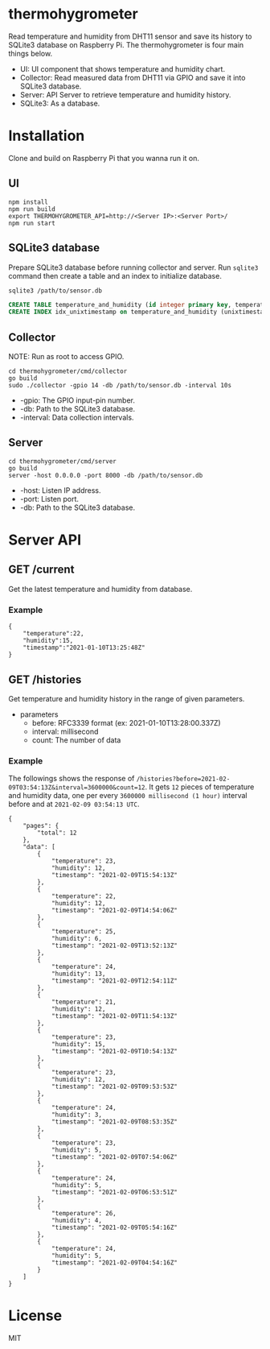 # thermohygrometer

Read temperature and humidity from DHT11 sensor and save its history to SQLite3 database on Raspberry Pi. The thermohygrometer is four main things below.

- UI: UI component that shows temperature and humidity chart.
- Collector: Read measured data from DHT11 via GPIO and save it into SQLite3 database.
- Server: API Server to retrieve temperature and humidity history.
- SQLite3: As a database.

# Installation

Clone and build on Raspberry Pi that you wanna run it on.

## UI

```
npm install
npm run build
export THERMOHYGROMETER_API=http://<Server IP>:<Server Port>/
npm run start
```

## SQLite3 database

Prepare SQLite3 database before running collector and server. Run `sqlite3` command then create a table and an index to initialize database.

```shell
sqlite3 /path/to/sensor.db
```

```sql
CREATE TABLE temperature_and_humidity (id integer primary key, temperature real not null, humidity real not null, unixtimestamp integer not null);
CREATE INDEX idx_unixtimestamp on temperature_and_humidity (unixtimestamp);
```

## Collector

NOTE: Run as root to access GPIO.

```shell
cd thermohygrometer/cmd/collector
go build
sudo ./collector -gpio 14 -db /path/to/sensor.db -interval 10s
```

- -gpio: The GPIO input-pin number.
- -db: Path to the SQLite3 database.
- -interval: Data collection intervals.

## Server

```shell
cd thermohygrometer/cmd/server
go build
server -host 0.0.0.0 -port 8000 -db /path/to/sensor.db
```

- -host: Listen IP address.
- -port: Listen port.
- -db: Path to the SQLite3 database.

# Server API

## GET /current

Get the latest temperature and humidity from database.

### Example

```
{
    "temperature":22,
    "humidity":15,
    "timestamp":"2021-01-10T13:25:48Z"
}
```

## GET /histories

Get temperature and humidity history in the range of given parameters.

- parameters
  - before: RFC3339 format (ex: 2021-01-10T13:28:00.337Z)
  - interval: millisecond
  - count: The number of data

### Example

The followings shows the response of `/histories?before=2021-02-09T03:54:13Z&interval=3600000&count=12`. It gets `12` pieces of temperature and humidity data, one per every `3600000 millisecond (1 hour)` interval before and at `2021-02-09 03:54:13 UTC`.

```
{
    "pages": {
        "total": 12
    },
    "data": [
        {
            "temperature": 23,
            "humidity": 12,
            "timestamp": "2021-02-09T15:54:13Z"
        },
        {
            "temperature": 22,
            "humidity": 12,
            "timestamp": "2021-02-09T14:54:06Z"
        },
        {
            "temperature": 25,
            "humidity": 6,
            "timestamp": "2021-02-09T13:52:13Z"
        },
        {
            "temperature": 24,
            "humidity": 13,
            "timestamp": "2021-02-09T12:54:11Z"
        },
        {
            "temperature": 21,
            "humidity": 12,
            "timestamp": "2021-02-09T11:54:13Z"
        },
        {
            "temperature": 23,
            "humidity": 15,
            "timestamp": "2021-02-09T10:54:13Z"
        },
        {
            "temperature": 23,
            "humidity": 12,
            "timestamp": "2021-02-09T09:53:53Z"
        },
        {
            "temperature": 24,
            "humidity": 3,
            "timestamp": "2021-02-09T08:53:35Z"
        },
        {
            "temperature": 23,
            "humidity": 5,
            "timestamp": "2021-02-09T07:54:06Z"
        },
        {
            "temperature": 24,
            "humidity": 5,
            "timestamp": "2021-02-09T06:53:51Z"
        },
        {
            "temperature": 26,
            "humidity": 4,
            "timestamp": "2021-02-09T05:54:16Z"
        },
        {
            "temperature": 24,
            "humidity": 5,
            "timestamp": "2021-02-09T04:54:16Z"
        }
    ]
}
```

# License

MIT